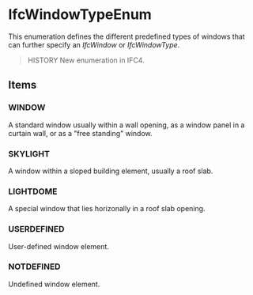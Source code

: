 # IfcWindowTypeEnum

This enumeration defines the different predefined types of windows that can further specify an _IfcWindow_ or _IfcWindowType_.<!-- end of definition -->

> HISTORY New enumeration in IFC4.

## Items

### WINDOW
A standard window usually within a wall opening, as a window panel in a curtain wall, or as a "free standing" window.

### SKYLIGHT
A window within a sloped building element, usually a roof slab.

### LIGHTDOME
A special window that lies horizonally in a roof slab opening.

### USERDEFINED
User-defined window element.

### NOTDEFINED
Undefined window element.
